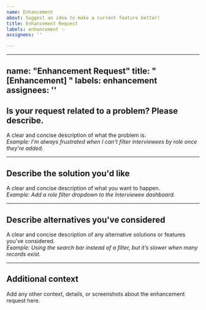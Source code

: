 ```yaml
---
name: Enhancement
about: Suggest an idea to make a current feature better!
title: Enhancement Request
labels: enhancement ✨
assignees: ''

---
```


---
name: "Enhancement Request"
title: "[Enhancement] "
labels: enhancement
assignees: ''
---

## Is your request related to a problem? Please describe. 
A clear and concise description of what the problem is.  
*Example: I'm always frustrated when I can't filter interviewees by role once they're added.*

---

## Describe the solution you'd like  
A clear and concise description of what you want to happen.  
*Example: Add a role filter dropdown to the Interviewee dashboard.*

---

## Describe alternatives you've considered  
A clear and concise description of any alternative solutions or features you've considered.  
*Example: Using the search bar instead of a filter, but it’s slower when many records exist.*

---

## Additional context  
Add any other context, details, or screenshots about the enhancement request here.
